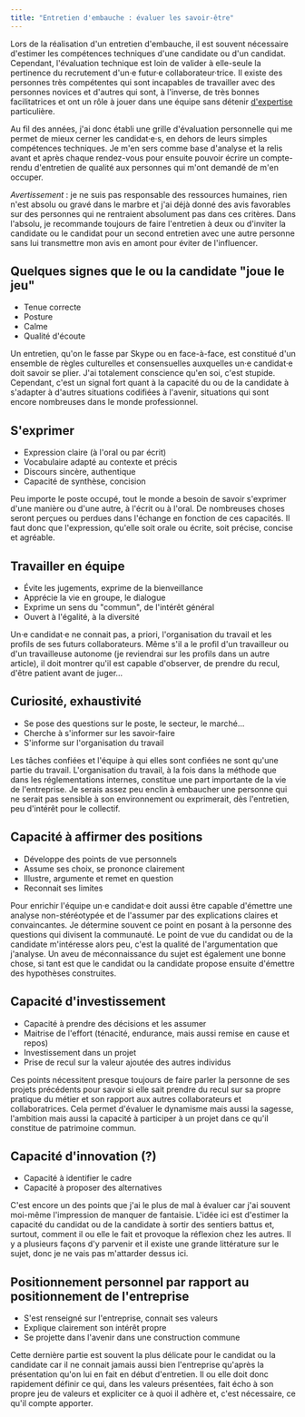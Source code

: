 ```yaml
---
title: "Entretien d'embauche : évaluer les savoir-être"
---
```


Lors de la réalisation d'un entretien d'embauche, il est souvent nécessaire
d'estimer les compétences techniques d'une candidate ou d'un candidat.
Cependant, l'évaluation technique est loin de valider à elle-seule la pertinence
du recrutement d'un·e futur·e collaborateur·trice. Il existe des personnes très
compétentes qui sont incapables de travailler avec des personnes novices et
d'autres qui sont, à l'inverse, de très bonnes facilitatrices et ont un rôle à
jouer dans une équipe sans détenir
[d'expertise](/2015/09/expert-ou-pas/ 'Expert ou pas ?') particulière.

Au fil des années, j'ai donc établi une grille d'évaluation personnelle qui me
permet de mieux cerner les candidat·e·s, en dehors de leurs simples compétences
techniques. Je m'en sers comme base d'analyse et la relis avant et après chaque
rendez-vous pour ensuite pouvoir écrire un compte-rendu d'entretien de qualité
aux personnes qui m'ont demandé de m'en occuper.

_Avertissement_ : je ne suis pas responsable des ressources humaines, rien n'est
absolu ou gravé dans le marbre et j'ai déjà donné des avis favorables sur des
personnes qui ne rentraient absolument pas dans ces critères. Dans l'absolu, je
recommande toujours de faire l'entretien à deux ou d'inviter la candidate ou le
candidat pour un second entretien avec une autre personne sans lui transmettre
mon avis en amont pour éviter de l'influencer.

<!-- more -->

## Quelques signes que le ou la candidate "joue le jeu"

-   Tenue correcte
-   Posture
-   Calme
-   Qualité d'écoute

Un entretien, qu'on le fasse par Skype ou en face-à-face, est constitué d'un
ensemble de règles culturelles et consensuelles auxquelles un·e candidat·e doit
savoir se plier. J'ai totalement conscience qu'en soi, c'est stupide. Cependant,
c'est un signal fort quant à la capacité du ou de la candidate à s'adapter à
d'autres situations codifiées à l'avenir, situations qui sont encore nombreuses
dans le monde professionnel.

## S'exprimer

-   Expression claire (à l'oral ou par écrit)
-   Vocabulaire adapté au contexte et précis
-   Discours sincère, authentique
-   Capacité de synthèse, concision

Peu importe le poste occupé, tout le monde a besoin de savoir s'exprimer d'une
manière ou d'une autre, à l'écrit ou à l'oral. De nombreuses choses seront
perçues ou perdues dans l'échange en fonction de ces capacités. Il faut donc que
l'expression, qu'elle soit orale ou écrite, soit précise, concise et agréable.

## Travailler en équipe

-   Évite les jugements, exprime de la bienveillance
-   Apprécie la vie en groupe, le dialogue
-   Exprime un sens du "commun", de l'intérêt général
-   Ouvert à l'égalité, à la diversité

Un·e candidat·e ne connait pas, <span lang="la">a priori</span>, l'organisation
du travail et les profils de ses futurs collaborateurs. Même s'il a le profil
d'un travailleur ou d'un travailleuse autonome (je reviendrai sur les profils
dans un autre article), il doit montrer qu'il est capable d'observer, de prendre
du recul, d'être patient avant de juger…

## Curiosité, exhaustivité

-   Se pose des questions sur le poste, le secteur, le marché…
-   Cherche à s'informer sur les savoir-faire
-   S'informe sur l'organisation du travail

Les tâches confiées et l'équipe à qui elles sont confiées ne sont qu'une partie
du travail. L'organisation du travail, à la fois dans la méthode que dans les
réglementations internes, constitue une part importante de la vie de
l'entreprise. Je serais assez peu enclin à embaucher une personne qui ne serait
pas sensible à son environnement ou exprimerait, dès l'entretien, peu d'intérêt
pour le collectif.

## Capacité à affirmer des positions

-   Développe des points de vue personnels
-   Assume ses choix, se prononce clairement
-   Illustre, argumente et remet en question
-   Reconnait ses limites

Pour enrichir l'équipe un·e candidat·e doit aussi être capable d'émettre une
analyse non-stéréotypée et de l'assumer par des explications claires et
convaincantes. Je détermine souvent ce point en posant à la personne des
questions qui divisent la communauté. Le point de vue du candidat ou de la
candidate m'intéresse alors peu, c'est la qualité de l'argumentation que
j'analyse. Un aveu de méconnaissance du sujet est également une bonne chose, si
tant est que le candidat ou la candidate propose ensuite d'émettre des
hypothèses construites.

## Capacité d'investissement

-   Capacité à prendre des décisions et les assumer
-   Maitrise de l'effort (ténacité, endurance, mais aussi remise en cause et
    repos)
-   Investissement dans un projet
-   Prise de recul sur la valeur ajoutée des autres individus

Ces points nécessitent presque toujours de faire parler la personne de ses
projets précédents pour savoir si elle sait prendre du recul sur sa propre
pratique du métier et son rapport aux autres collaborateurs et collaboratrices.
Cela permet d'évaluer le dynamisme mais aussi la sagesse, l'ambition mais aussi
la capacité à participer à un projet dans ce qu'il constitue de patrimoine
commun.

## Capacité d'innovation (?)

-   Capacité à identifier le cadre
-   Capacité à proposer des alternatives

C'est encore un des points que j'ai le plus de mal à évaluer car j'ai souvent
moi-même l'impression de manquer de fantaisie. L'idée ici est d'estimer la
capacité du candidat ou de la candidate à sortir des sentiers battus et,
surtout, comment il ou elle le fait et provoque la réflexion chez les autres. Il
y a plusieurs façons d'y parvenir et il existe une grande littérature sur le
sujet, donc je ne vais pas m'attarder dessus ici.

## Positionnement personnel par rapport au positionnement de l'entreprise

-   S'est renseigné sur l'entreprise, connait ses valeurs
-   Explique clairement son intérêt propre
-   Se projette dans l'avenir dans une construction commune

Cette dernière partie est souvent la plus délicate pour le candidat ou la
candidate car il ne connait jamais aussi bien l'entreprise qu'après la
présentation qu'on lui en fait en début d'entretien. Il ou elle doit donc
rapidement définir ce qui, dans les valeurs présentées, fait écho à son propre
jeu de valeurs et expliciter ce à quoi il adhère et, c'est nécessaire, ce qu'il
compte apporter.
